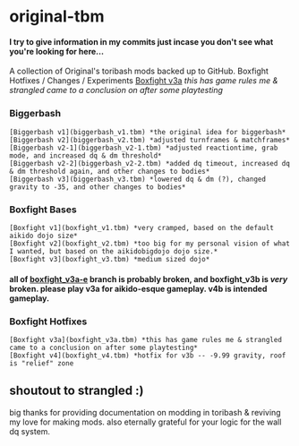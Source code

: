 # original-tbm
#### I try to give information in my commits just incase you don't see what you're looking for here...
A collection of Original's toribash mods backed up to GitHub.
Boxfight Hotfixes / Changes / Experiments
    [Boxfight v3a](boxfight_v3a.tbm) *this has game rules me & strangled came to a conclusion on after some playtesting*
### Biggerbash
    [Biggerbash v1](biggerbash_v1.tbm) *the original idea for biggerbash*
    [Biggerbash v2](biggerbash_v2.tbm) *adjusted turnframes & matchframes*
    [Biggerbash v2-1](biggerbash_v2-1.tbm) *adjusted reactiontime, grab mode, and increased dq & dm threshold*
    [Biggerbash v2-2](biggerbash_v2-2.tbm) *added dq timeout, increased dq & dm threshold again, and other changes to bodies*
    [Biggerbash v3](biggerbash_v3.tbm) *lowered dq & dm (?), changed gravity to -35, and other changes to bodies*
    
### Boxfight Bases
    [Boxfight v1](boxfight_v1.tbm) *very cramped, based on the default aikido dojo size*
    [Boxfight v2](boxfight_v2.tbm) *too big for my personal vision of what I wanted, but based on the aikidobigdojo dojo size.*
    [Boxfight v3](boxfight_v3.tbm) *medium sized dojo*
#### all of [boxfight_v3a-e](boxfight_v3-experimental) branch is probably broken, and boxfight_v3b is *very* broken. please play v3a for aikido-esque gameplay. v4b is intended gameplay.

### Boxfight Hotfixes
    [Boxfight v3a](boxfight_v3a.tbm) *this has game rules me & strangled came to a conclusion on after some playtesting*
    [Boxfight v4](boxfight_v4.tbm) *hotfix for v3b -- -9.99 gravity, roof is "relief" zone

## shoutout to strangled :)
big thanks for providing documentation on modding in toribash & reviving my love for making mods. also eternally grateful for your logic for the wall dq system.
